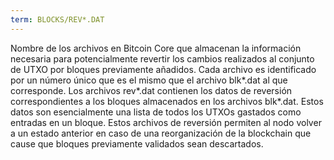 ```yaml
---
term: BLOCKS/REV*.DAT
---
```


Nombre de los archivos en Bitcoin Core que almacenan la información necesaria para potencialmente revertir los cambios realizados al conjunto de UTXO por bloques previamente añadidos. Cada archivo es identificado por un número único que es el mismo que el archivo blk*.dat al que corresponde. Los archivos rev*.dat contienen los datos de reversión correspondientes a los bloques almacenados en los archivos blk*.dat. Estos datos son esencialmente una lista de todos los UTXOs gastados como entradas en un bloque. Estos archivos de reversión permiten al nodo volver a un estado anterior en caso de una reorganización de la blockchain que cause que bloques previamente validados sean descartados.